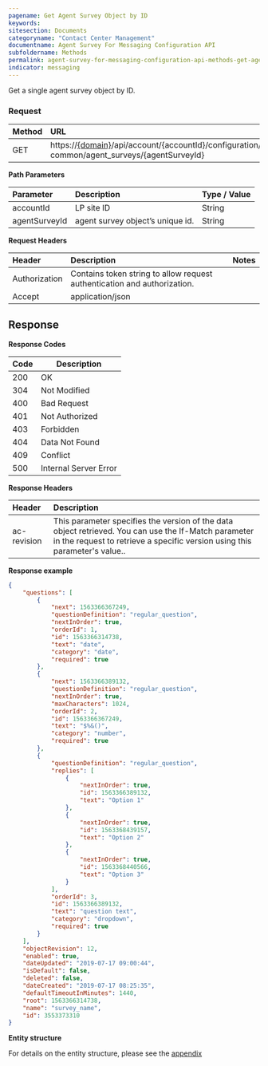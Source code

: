 ```yaml
---
pagename: Get Agent Survey Object by ID
keywords:
sitesection: Documents
categoryname: "Contact Center Management"
documentname: Agent Survey For Messaging Configuration API
subfoldername: Methods
permalink: agent-survey-for-messaging-configuration-api-methods-get-agent-survey-object-by-id.html
indicator: messaging
---
```


Get a single agent survey object by ID.

### Request

| Method | URL |
| :-------- | :------ |
| GET  | https://[{domain}](/agent-domain-domain-api.html)/api/account/{accountId}/configuration/ac-common/agent_surveys/{agentSurveyId} |

**Path Parameters**

 |Parameter  |Description |  Type / Value |
 |:----------- | :------------ | :--------------- |
 | accountId | LP site ID | String  |
 | agentSurveyId | agent survey object’s unique id.| String|

**Request Headers**

|Header | Description| Notes |
|:------- | :-------------- | :--- |
|Authorization | Contains token string to allow request authentication and authorization.|
|Accept|application/json|

## Response

**Response Codes**

| Code | Description           |
|------|-----------------------|
| 200  | OK                    |
| 304  | Not Modified          |
| 400  | Bad Request           |
| 401  | Not Authorized        |
| 403  | Forbidden             |
| 404  | Data Not Found        |
| 409  | Conflict              |
| 500  | Internal Server Error |

**Response Headers**

|Header|  Description|
|:-------|   :-----  |
|ac-revision|  This parameter specifies the version of the data object retrieved. You can use the If-Match parameter in the request to retrieve a specific version using this parameter's value..|

**Response example**

```json
{
    "questions": [
        {
            "next": 1563366367249,
            "questionDefinition": "regular_question",
            "nextInOrder": true,
            "orderId": 1,
            "id": 1563366314738,
            "text": "date",
            "category": "date",
            "required": true
        },
        {
            "next": 1563366389132,
            "questionDefinition": "regular_question",
            "nextInOrder": true,
            "maxCharacters": 1024,
            "orderId": 2,
            "id": 1563366367249,
            "text": "$%&()",
            "category": "number",
            "required": true
        },
        {
            "questionDefinition": "regular_question",
            "replies": [
                {
                    "nextInOrder": true,
                    "id": 1563366389132,
                    "text": "Option 1"
                },
                {
                    "nextInOrder": true,
                    "id": 1563368439157,
                    "text": "Option 2"
                },
                {
                    "nextInOrder": true,
                    "id": 1563368440566,
                    "text": "Option 3"
                }
            ],
            "orderId": 3,
            "id": 1563366389132,
            "text": "question text",
            "category": "dropdown",
            "required": true
        }
    ],
    "objectRevision": 12,
    "enabled": true,
    "dateUpdated": "2019-07-17 09:00:44",
    "isDefault": false,
    "deleted": false,
    "dateCreated": "2019-07-17 08:25:35",
    "defaultTimeoutInMinutes": 1440,
    "root": 1563366314738,
    "name": "survey_name",
    "id": 3553373310
}
```

**Entity structure**

For details on the entity structure, please see the [appendix](/agent-survey-for-messaging-configuration-api-appendix.html)